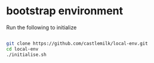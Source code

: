 # bootstrap environment

Run the following to initialize


```bash

git clone https://github.com/castlemilk/local-env.git
cd local-env
./initialise.sh
```
